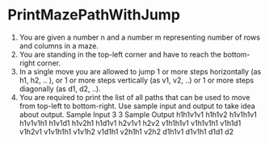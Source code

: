 # PrintMazePathWithJump
1. You are given a number n and a number m representing number of rows and columns in a maze. 
2. You are standing in the top-left corner and have to reach the bottom-right corner.  
3. In a single move you are allowed to jump 1 or more steps horizontally (as h1, h2, .. ), or 1 or more steps vertically (as v1, v2, ..) or 1 or more steps diagonally (as d1, d2, ..). 
4. You are required to print the list of all paths that can be used to move from top-left to bottom-right. 
Use sample input and output to take idea about output.
Sample Input
3
3
Sample Output
h1h1v1v1
h1h1v2
h1v1h1v1
h1v1v1h1
h1v1d1
h1v2h1
h1d1v1
h2v1v1
h2v2
v1h1h1v1
v1h1v1h1
v1h1d1
v1h2v1
v1v1h1h1
v1v1h2
v1d1h1
v2h1h1
v2h2
d1h1v1
d1v1h1
d1d1
d2

